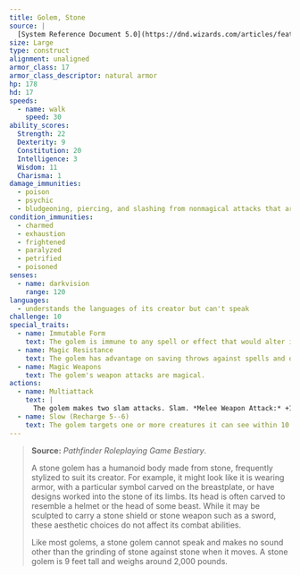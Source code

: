 ```yaml
---
title: Golem, Stone
source: |
  [System Reference Document 5.0](https://dnd.wizards.com/articles/features/systems-reference-document-srd)
size: Large
type: construct
alignment: unaligned
armor_class: 17
armor_class_descriptor: natural armor
hp: 178
hd: 17
speeds:
  - name: walk
    speed: 30
ability_scores:
  Strength: 22
  Dexterity: 9
  Constitution: 20
  Intelligence: 3
  Wisdom: 11
  Charisma: 1
damage_immunities:
  - poison
  - psychic
  - bludgeoning, piercing, and slashing from nonmagical attacks that aren't adamantine
condition_immunities:
  - charmed
  - exhaustion
  - frightened
  - paralyzed
  - petrified
  - poisoned
senses:
  - name: darkvision
    range: 120
languages:
  - understands the languages of its creator but can't speak
challenge: 10
special_traits:
  - name: Immutable Form
    text: The golem is immune to any spell or effect that would alter its form.
  - name: Magic Resistance
    text: The golem has advantage on saving throws against spells and other magical effects.
  - name: Magic Weapons
    text: The golem's weapon attacks are magical.
actions:
  - name: Multiattack
    text: |
      The golem makes two slam attacks. Slam. *Melee Weapon Attack:* +10 to hit, reach 5 ft., one target. *Hit:* 19 (3d8 + 6) bludgeoning damage.
  - name: Slow (Recharge 5--6)
    text: The golem targets one or more creatures it can see within 10 feet of it. Each target must make a DC 17 Wisdom saving throw against this magic. On a failed save, a target can't use reactions, its speed is halved, and it can't make more than one attack on its turn. In addition, the target can take either an action or a bonus action on its turn, not both. These effects last for 1 minute. A target can repeat the saving throw at the end of each of its turns, ending the effect on itself on a success.
---
```


> **Source:** *Pathfinder Roleplaying Game Bestiary*.
>
> A stone golem has a humanoid body made from stone, frequently stylized to suit its creator. For example, it might look like it is wearing armor, with a particular symbol carved on the breastplate, or have designs worked into the stone of its limbs. Its head is often carved to resemble a helmet or the head of some beast. While it may be sculpted to carry a stone shield or stone weapon such as a sword, these aesthetic choices do not affect its combat abilities.
>
> Like most golems, a stone golem cannot speak and makes no sound other than the grinding of stone against stone when it moves. A stone golem is 9 feet tall and weighs around 2,000 pounds.
